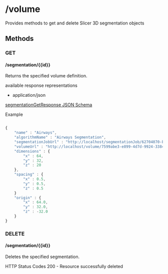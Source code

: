 # /volume

Provides methods to get and delete Slicer 3D segmentation objects

## Methods

###

### GET
#### /segmentation/{{id}}

Returns the specified volume definition.

available response representations

* application/json

[segmentationGetResponse JSON Schema](schemas/volumeGetResponse.md)

Example

```javascript

{
    "name" : "Airways",
    "algorithmName" : "Airways Segmentation",
    "segmentationJobUrl" : "http://localhost/segmentationJob/62704070-b8ff-4173-a9af-a9b08a5b1193",
    "volumeUrl" : "http://localhost/volume/7599abe3-e899-4d7d-9924-33847a959368",
    "dimensions" : {
        "x" : 64,
        "y" : 32,
        "z" : 20
    },
    "spacing" : {
        "x" : 0.5,
        "y" : 0.5,
        "z" : 0.5
    }
    "origin" : {
        "x" : 64.0,
        "y" : 32.0,
        "z" : -32.0
    }
}

```


### DELETE
#### /segmentation/{{id}}

Deletes the specified segmentation.

HTTP Status Codes
200 - Resource successfully deleted

